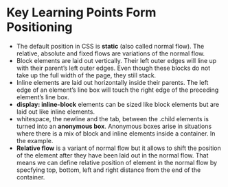 # Key Learning Points Form Positioning

- The default position in CSS is __static__ (also called normal flow). The relative, absolute and fixed flows are variations of the normal flow.
- Block elements are laid out vertically. Their left outer edges will line up with their parent’s left outer edges. Even though these blocks do not take up the full width of the page, they still stack.
- Inline elements are laid out horizontally inside their parents. The left edge of an element’s line box will touch the right edge of the preceding element’s line box.
- __display: inline-block__ elements can be sized like block elements but are laid out like inline elements.
-  whitespace, the newline and the tab, between the .child elements is turned into an __anonymous box__. Anonymous boxes arise in situations where there is a mix of block and inline elements inside a container. In the example.
-  __Relative flow__ is a variant of normal flow but it allows to shift the position of the element after they have been laid out in the normal flow. That means we can define relative position of element in the normal flow by specfying top, bottom, left and right distance from the end of the container.
